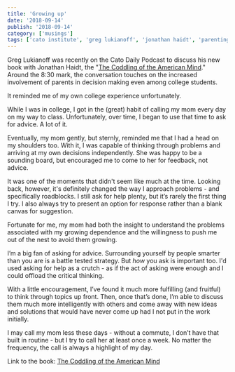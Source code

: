 ```yaml
---
title: 'Growing up'
date: '2018-09-14'
publish: '2018-09-14'
category: ['musings']
tags: ['cato institute', 'greg lukianoff', 'jonathan haidt', 'parenting']
---
```


Greg Lukianoff was recently on the Cato Daily Podcast to discuss his new book with Jonathan Haidt, the "[The Coddling of the American Mind](https://www.cato.org/multimedia/cato-daily-podcast/coddling-american-mind)." Around the 8:30 mark, the conversation touches on the increased involvement of parents in decision making even among college students.

It reminded me of my own college experience unfortunately.

While I was in college, I got in the (great) habit of calling my mom every day on my way to class. Unfortunately, over time, I began to use that time to ask for advice. A lot of it.

Eventually, my mom gently, but sternly, reminded me that I had a head on my shoulders too. With it, I was capable of thinking through problems and arriving at my own decisions independently. She was happy to be a sounding board, but encouraged me to come to her for feedback, not advice.

It was one of the moments that didn't seem like much at the time. Looking back, however, it's definitely changed the way I approach problems - and specifically roadblocks. I still ask for help plenty, but it’s rarely the first thing I try. I also always try to present an option for response rather than a blank canvas for suggestion.

Fortunate for me, my mom had both the insight to understand the problems associated with my growing dependence and the willingness to push me out of the nest to avoid them growing.

I’m a big fan of asking for advice. Surrounding yourself by people smarter than you are is a battle tested strategy. But _how_ you ask is important too. I'd used asking for help as a crutch - as if the act of asking were enough and I could offload the critical thinking.

With a little encouragement, I’ve found it much more fulfilling (and fruitful) to think through topics up front. Then, once that’s done, I’m able to discuss them much more intelligently with others and come away with new ideas and solutions that would have never come up had I not put in the work initially.

I may call my mom less these days - without a commute, I don’t have that built in routine - but I try to call her at least once a week. No matter the frequency, the call is always a highlight of my day.

Link to the book: [The Coddling of the American Mind](https://www.amazon.com/Coddling-American-Mind-Intentions-Generation/dp/0735224897/?tag=catoinstitute-20)
